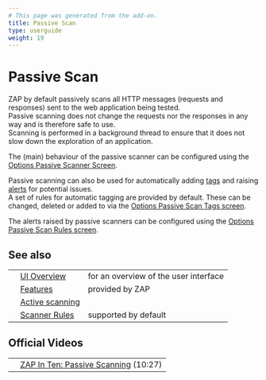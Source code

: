 ```yaml
---
# This page was generated from the add-on.
title: Passive Scan
type: userguide
weight: 19
---
```


# Passive Scan

ZAP by default passively scans all HTTP messages (requests and responses) sent to the web application being tested.  
Passive scanning does not change the requests nor the responses in any way and is therefore safe to use.  
Scanning is performed in a background thread to ensure that it does not slow down the exploration
of an application.

The (main) behaviour of the passive scanner can be configured using the
[Options Passive Scanner Screen](/docs/desktop/ui/dialogs/options/pscanner/).

Passive scanning can also be used for automatically adding [tags](/docs/desktop/start/features/tags/)
and raising [alerts](/docs/desktop/start/features/alerts/) for potential issues.  
A set of rules for automatic tagging are provided by default. These can be changed, deleted or
added to via the [Options Passive Scan Tags screen](/docs/desktop/ui/dialogs/options/pscan/).

The alerts raised by passive scanners can be configured using the
[Options Passive Scan Rules screen](/docs/desktop/ui/dialogs/options/pscanrules/).  

## See also

|   |                                                        |                                       |
|---|--------------------------------------------------------|---------------------------------------|
|   | [UI Overview](/docs/desktop/ui/)                       | for an overview of the user interface |
|   | [Features](/docs/desktop/start/features/)              | provided by ZAP                       |
|   | [Active scanning](/docs/desktop/start/features/ascan/) |                                       |
|   | [Scanner Rules](/docs/desktop/start/checks/)           | supported by default                  |

## Official Videos

|   |                                                                                                |
|---|------------------------------------------------------------------------------------------------|
|   | [ZAP In Ten: Passive Scanning](https://play.sonatype.com/watch/vDWpoYjHi7fSLYFDQPWgMF) (10:27) |
